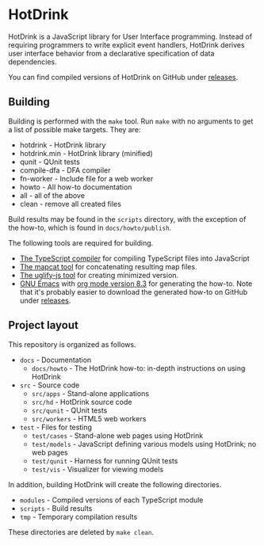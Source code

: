 # HotDrink

HotDrink is a JavaScript library for User Interface programming.
Instead of requiring programmers to write explicit event handlers, HotDrink
derives user interface behavior from a declarative specification of data
dependencies.

You can find compiled versions of HotDrink on GitHub under
[releases](https://github.com/HotDrink/hotdrink/releases).

## Building

Building is performed with the `make` tool.  Run `make` with no arguments to
get a list of possible make targets.  They are:

- hotdrink      - HotDrink library
- hotdrink.min  - HotDrink library (minified)
- qunit         - QUnit tests
- compile-dfa   - DFA compiler
- fn-worker     - Include file for a web worker
- howto         - All how-to documentation
- all           - all of the above
- clean         - remove all created files

Build results may be found in the `scripts` directory, with the exception of
the how-to, which is found in `docs/howto/publish`.

The following tools are required for building.

- [The TypeScript compiler](http://www.typescriptlang.org/#Download) for compiling
  TypeScript files into JavaScript
- [The mapcat tool](https://www.npmjs.com/package/mapcat) for concatenating
  resulting map files.
- [The uglify-js tool](https://www.npmjs.com/package/uglify-js) for creating
  minimized version.
- [GNU Emacs](http://www.gnu.org/software/emacs/) with
  [org mode version 8.3](http://orgmode.org/) for generating the how-to.  Note
  that it's probably easier to download the generated how-to on GitHub under
  [releases](https://github.com/HotDrink/hotdrink/releases).

## Project layout

This repository is organized as follows.

- `docs` - Documentation
  * `docs/howto` - The HotDrink how-to: in-depth instructions on
    using HotDrink
- `src` - Source code
  * `src/apps` - Stand-alone applications
  * `src/hd` - HotDrink source code
  * `src/qunit` - QUnit tests
  * `src/workers` - HTML5 web workers
- `test` - Files for testing
  * `test/cases` - Stand-alone web pages using HotDrink
  * `test/models` - JavaScript defining various models using HotDrink; no web
    pages
  * `test/qunit` - Harness for running QUnit tests
  * `test/vis` - Visualizer for viewing models

In addition, building HotDrink will create the following directories.

- `modules` - Compiled versions of each TypeScript module
- `scripts` - Build results
- `tmp` - Temporary compilation results

These directories are deleted by `make clean`.

